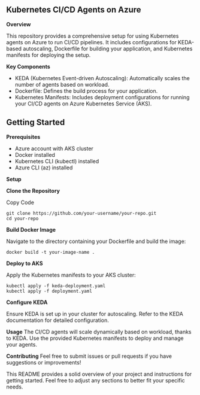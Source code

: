

## **Kubernetes CI/CD Agents on Azure**

**Overview**

This repository provides a comprehensive setup for using Kubernetes agents on Azure to run CI/CD pipelines. It includes configurations for KEDA-based autoscaling, Dockerfile for building your application, and Kubernetes manifests for deploying the setup.

**Key Components**

 - KEDA (Kubernetes Event-driven Autoscaling): Automatically scales the number of agents based on workload.
 - Dockerfile: Defines the build process for your application.
 - Kubernetes Manifests: Includes deployment configurations for running your CI/CD agents on Azure Kubernetes Service (AKS).

## Getting Started

**Prerequisites**

 - Azure account with AKS cluster
 - Docker installed
 - Kubernetes CLI (kubectl) installed
 - Azure CLI (az) installed

**Setup**

**Clone the Repository**

Copy Code

    git clone https://github.com/your-username/your-repo.git
    cd your-repo

**Build Docker Image**

Navigate to the directory containing your Dockerfile and build the image:

    docker build -t your-image-name .

**Deploy to AKS**

Apply the Kubernetes manifests to your AKS cluster:


    kubectl apply -f keda-deployment.yaml
    kubectl apply -f deployment.yaml

**Configure KEDA**

Ensure KEDA is set up in your cluster for autoscaling. Refer to the KEDA documentation for detailed configuration.

**Usage**
The CI/CD agents will scale dynamically based on workload, thanks to KEDA.
Use the provided Kubernetes manifests to deploy and manage your agents.

**Contributing**
Feel free to submit issues or pull requests if you have suggestions or improvements!


This README provides a solid overview of your project and instructions for getting started. Feel free to adjust any sections to better fit your specific needs.
